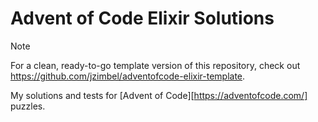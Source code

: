 # Advent of Code Elixir Solutions

> [!NOTE]
> For a clean, ready-to-go template version of this repository, check out https://github.com/jzimbel/adventofcode-elixir-template.

My solutions and tests for [Advent of Code][https://adventofcode.com/] puzzles.
